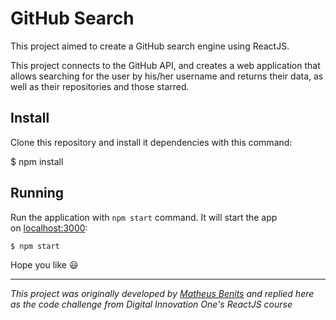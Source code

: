 # GitHub Search

This project aimed to create a GitHub search engine using ReactJS.

This project connects to the GitHub API, and creates a web application that allows searching for the user by his/her username and returns their data, as well as their repositories and those starred.

## Install
Clone this repository and install it dependencies with this command:

$ npm install

## Running

Run the application with `npm start` command. It will start the app on [localhost:3000](http://localhost:3000/):

```shell
$ npm start
```

Hope you like 😃

---

*This project was originally developed by <a href="https://github.com/benits" target="_blank">Matheus Benits</a> and replied here as the code challenge from Digital Innovation One's ReactJS course*


